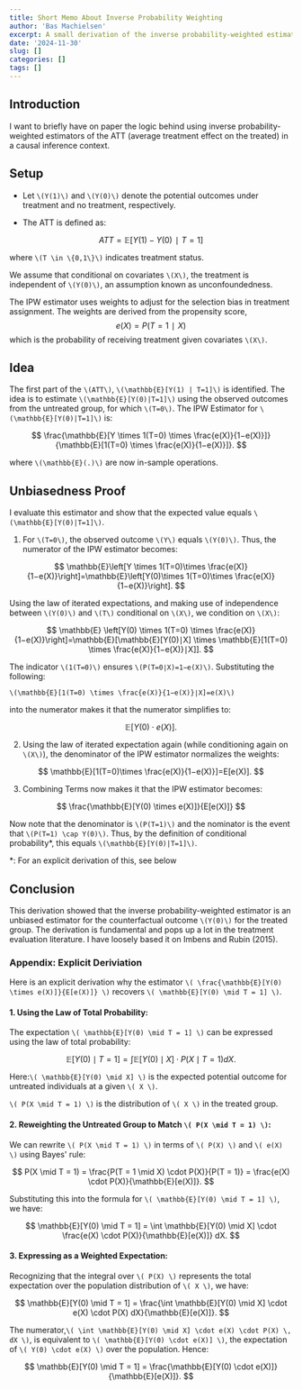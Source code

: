 ```yaml
---
title: Short Memo About Inverse Probability Weighting
author: 'Bas Machielsen'
excerpt: A small derivation of the inverse probability-weighted estimator of the Average Treatment Effect on the Treated (ATT)
date: '2024-11-30'
slug: []
categories: []
tags: []
---
```


## Introduction

I want to briefly have on paper the logic behind using inverse probability-weighted estimators of the ATT (average treatment effect on the treated) in a causal inference context. 

## Setup

- Let `\(Y(1)\)` and `\(Y(0)\)` denote the potential outcomes under treatment and no treatment, respectively.

- The ATT is defined as:

$$
ATT=\mathbb{E}[Y(1)−Y(0)∣T=1]
$$

where `\(T \in \{0,1\}\)` indicates treatment status.

We assume that conditional on covariates `\(X\)`, the treatment is independent of `\(Y(0)\)`, an assumption known as unconfoundedness. 

The IPW estimator uses weights to adjust for the selection bias in treatment assignment. The weights are derived from the propensity score, $$e(X)=P(T=1∣X)$$ which is the probability of receiving treatment given covariates `\(X\)`. 

## Idea

The first part of the `\(ATT\)`, `\(\mathbb{E}[Y(1) | T=1]\)` is identified. The idea is to estimate `\(\mathbb{E}[Y(0)|T=1]\)` using the observed outcomes from the untreated group, for which `\(T=0\)`. The IPW Estimator for `\(\mathbb{E}[Y(0)|T=1]\)` is:

$$
\frac{\mathbb{E}[Y \times 1(T=0) \times \frac{e(X)}{1−e(X)}]}{\mathbb{E}[1(T=0) \times \frac{e(X)}{1−e(X)}]}.
$$

where `\(\mathbb{E}(.)\)` are now in-sample operations.

## Unbiasedness Proof

I evaluate this estimator and show that the expected value equals `\(\mathbb{E}[Y(0)|T=1]\)`. 


1. For `\(T=0\)`, the observed outcome `\(Y\)` equals `\(Y(0)\)`. Thus, the numerator of the IPW estimator becomes:

$$
\mathbb{E}\left[Y \times 1(T=0)\times \frac{e(X)}{1−e(X)}\right]=\mathbb{E}\left[Y(0)\times 1(T=0)\times \frac{e(X)}{1−e(X)}\right].
$$

Using the law of iterated expectations, and making use of independence between `\(Y(0)\)` and `\(T\)` conditional on `\(X\)`, we condition on `\(X\)`:

$$
\mathbb{E} \left[Y(0) \times 1(T=0) \times \frac{e(X)}{1−e(X)}\right]=\mathbb{E}[\mathbb{E}[Y(0)∣X] \times \mathbb{E}[1(T=0) \times \frac{e(X)}{1−e(X)}∣X]].
$$


The indicator `\(1(T=0)\)` ensures `\(P(T=0∣X)=1−e(X)\)`. Substituting the following:

`\(\mathbb{E}[1(T=0) \times \frac{e(X)}{1−e(X)}∣X]=e(X)\)`

into the numerator makes it that the numerator simplifies to:

$$
\mathbb{E}[Y(0) \cdot e(X)].
$$

2. Using the law of iterated expectation again (while conditioning again on `\(X\)`), the denominator of the IPW estimator normalizes the weights:

$$
\mathbb{E}[1(T=0)\times \frac{e(X)}{1−e(X)}]=E[e(X)].
$$

3. Combining Terms now makes it that the IPW estimator becomes:

$$
\frac{\mathbb{E}[Y(0) \times e(X)]}{E[e(X)]}
$$

Now note that the denominator is `\(P(T=1)\)` and the nominator is the event that `\(P(T=1) \cap Y(0)\)`. Thus, by the definition of conditional probability*, this equals `\(\mathbb{E}[Y(0)|T=1]\)`. 

*: For an explicit derivation of this, see below

## Conclusion

This derivation showed that the inverse probability-weighted estimator is an unbiased estimator for the counterfactual outcome `\(Y(0)\)` for the treated group. The derivation is fundamental and pops up a lot in the treatment evaluation literature. I have loosely based it on Imbens and Rubin (2015). 



### Appendix: Explicit Deriviation 

Here is an explicit derivation why the estimator `\( \frac{\mathbb{E}[Y(0) \times e(X)]}{E[e(X)]}
\)` recovers `\( \mathbb{E}[Y(0) \mid T = 1] \)`. 

#### 1. Using the Law of Total Probability:

The expectation `\( \mathbb{E}[Y(0) \mid T = 1] \)` can be expressed using the law of total probability:

$$
\mathbb{E}[Y(0) \mid T = 1] = \int \mathbb{E}[Y(0) \mid X] \cdot P(X \mid T = 1)  dX.
$$

Here:`\( \mathbb{E}[Y(0) \mid X] \)` is the expected potential outcome for untreated individuals at a given `\( X \)`.

`\( P(X \mid T = 1) \)` is the distribution of `\( X \)` in the treated group.


#### 2. Reweighting the Untreated Group to Match `\( P(X \mid T = 1) \)`:

We can rewrite `\( P(X \mid T = 1) \)` in terms of `\( P(X) \)` and `\( e(X) \)` using Bayes' rule:

$$
P(X \mid T = 1) = \frac{P(T = 1 \mid X) \cdot P(X)}{P(T = 1)} = \frac{e(X) \cdot P(X)}{\mathbb{E}[e(X)]}.
$$

Substituting this into the formula for `\( \mathbb{E}[Y(0) \mid T = 1] \)`, we have:

$$
\mathbb{E}[Y(0) \mid T = 1] = \int \mathbb{E}[Y(0) \mid X] \cdot \frac{e(X) \cdot P(X)}{\mathbb{E}[e(X)]}  dX.
$$

#### 3. Expressing as a Weighted Expectation:

Recognizing  that the integral over `\( P(X) \)` represents the total expectation over the population distribution of `\( X \)`, we have:

$$
\mathbb{E}[Y(0) \mid T = 1] = \frac{\int \mathbb{E}[Y(0) \mid X] \cdot e(X) \cdot P(X)  dX}{\mathbb{E}[e(X)]}.
$$

The numerator,`\( \int \mathbb{E}[Y(0) \mid X] \cdot e(X) \cdot P(X) \, dX \)`, is equivalent to `\( \mathbb{E}[Y(0) \cdot e(X)] \)`, the expectation of `\( Y(0) \cdot e(X) \)` over the population. Hence:

$$
\mathbb{E}[Y(0) \mid T = 1] = \frac{\mathbb{E}[Y(0) \cdot e(X)]}{\mathbb{E}[e(X)]}.
$$

